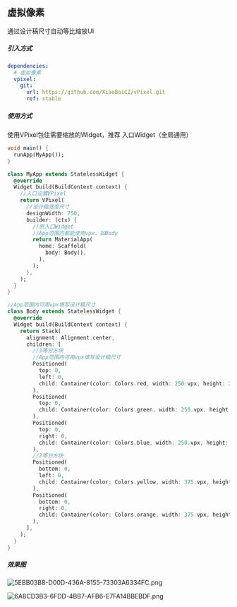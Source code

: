 ## 虚拟像素

通过设计稿尺寸自动等比缩放UI

##### 引入方式
```yaml
dependencies:
  # 虚拟像素
  vpixel:
    git:
      url: https://github.com/XiaoBaiCZ/vPixel.git
      ref: stable
```

##### 使用方式

使用VPixel包住需要缩放的Widget，推荐 入口Widget（全局通用）

```dart
void main() {
  runApp(MyApp());
}

class MyApp extends StatelessWidget {
  @override
  Widget build(BuildContext context) {
    //入口设置VPixel
    return VPixel(
      //设计稿宽度尺寸
      designWidth: 750,
      builder: (ctx) {
        //原入口Widget
        //App范围内都能使用vpx，如Body
        return MaterialApp(
          home: Scaffold(
            body: Body(),
          ),
        );
      },
    );
  }
}

//App范围内可用vpx填写设计稿尺寸
class Body extends StatelessWidget {
  @override
  Widget build(BuildContext context) {
    return Stack(
      alignment: Alignment.center,
      children: [
        //3等分方块
        //App范围内可用vpx填写设计稿尺寸
        Positioned(
          top: 0,
          left: 0,
          child: Container(color: Colors.red, width: 250.vpx, height: 250.vpx,),
        ),
        Positioned(
          top: 0,
          child: Container(color: Colors.green, width: 250.vpx, height: 250.vpx,),
        ),
        Positioned(
          top: 0,
          right: 0,
          child: Container(color: Colors.blue, width: 250.vpx, height: 250.vpx,),
        ),
        //2等分方块
        Positioned(
          bottom: 0,
          left: 0,
          child: Container(color: Colors.yellow, width: 375.vpx, height: 375.vpx,),
        ),
        Positioned(
          bottom: 0,
          right: 0,
          child: Container(color: Colors.orange, width: 375.vpx, height: 375.vpx,),
        ),
      ],
    );
  }
}
```

##### 效果图
![5EBB03B8-D00D-436A-8155-73303A6334FC.png](https://p9-juejin.byteimg.com/tos-cn-i-k3u1fbpfcp/6967d68c32cd447185d525070bbdefa1~tplv-k3u1fbpfcp-watermark.image)

![6A8CD3B3-6FDD-4BB7-AFB6-E7FA14BBEBDF.png](https://p3-juejin.byteimg.com/tos-cn-i-k3u1fbpfcp/75610b6d7ae8431dafa9344d03ff7676~tplv-k3u1fbpfcp-watermark.image)
